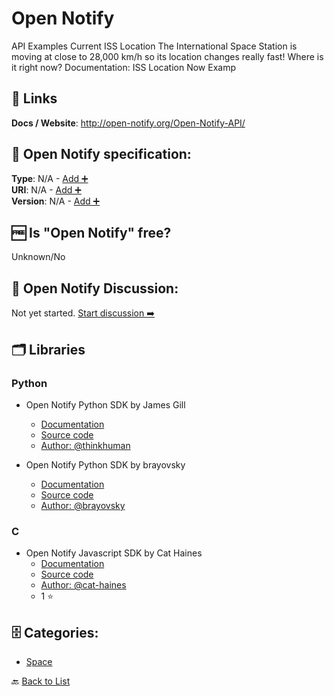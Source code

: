 # Open Notify
API Examples Current ISS Location The International Space Station is moving at close to 28,000 km/h so its location changes really fast! Where is it right now? Documentation: ISS Location Now Examp

##  🔗 Links
**Docs / Website**: http://open-notify.org/Open-Notify-API/

## 🧬 Open Notify specification:
**Type**: N/A - [Add ➕](https://github.com/apis-list/apis-list/edit/main/apis-list.yaml)  
**URI**: N/A - [Add ➕](https://github.com/apis-list/apis-list/edit/main/apis-list.yaml)  
**Version**: N/A - [Add ➕](https://github.com/apis-list/apis-list/edit/main/apis-list.yaml)

## 🆓 Is "Open Notify" free?
 Unknown/No 

## 💬 Open Notify Discussion:
Not yet started. [Start discussion ➡️](https://github.com/apis-list/apis-list/discussions/new)

## 🗂️ Libraries
### Python
- Open Notify Python SDK by James Gill
    - [Documentation](https://github.com/thinkhuman?tab&#x3D;repositories)
    - [Source code](https://github.com/thinkhuman/iss-open-api)
    - [Author: @thinkhuman](https://github.com/thinkhuman)

- Open Notify Python SDK by brayovsky
    - [Documentation](https://github.com/brayovsky/ISSInfo/blob/master/README.md)
    - [Source code](https://github.com/brayovsky/ISSInfo)
    - [Author: @brayovsky](https://github.com/brayovsky)

### C
- Open Notify Javascript SDK by Cat Haines
    - [Documentation](https://github.com/cat-haines/ISS-Pebble-Example/blob/master/README.md)
    - [Source code](https://github.com/cat-haines/ISS-Pebble-Example)
    - [Author: @cat-haines](https://github.com/cat-haines)
    - 1 ⭐


## 🗄️ Categories:
- [Space](https://github.com/apis-list/apis-list#space-)

🔙  [Back to List](https://github.com/apis-list/apis-list)
